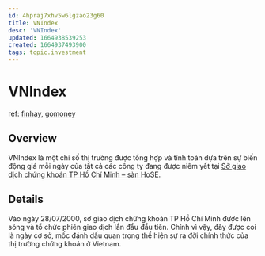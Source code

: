 ```yaml
---
id: 4hpraj7xhv5w6lgzao23g60
title: VNIndex
desc: 'VNIndex'
updated: 1664938539253
created: 1664937493900
tags: topic.investment
---
```

# VNIndex

ref: [finhay](https://www.finhay.com.vn/vnindex), [gomoney](https://gomoney.vn/chi-so-vn-index-la-gi/)

## Overview

VNIndex là một chỉ số thị trường được tổng hợp và tính toán dựa trên sự biến động giá mỗi ngày của tất cả các công ty đang được niêm yết tại [Sở giao dịch chứng khoán TP Hồ Chí Minh – sàn HoSE](https://www.hsx.vn/).

## Details

Vào ngày 28/07/2000, sở giao dịch chứng khoán TP Hồ Chí Minh được lên sóng và tổ chức phiên giao dịch lần đầu đầu tiên. Chính vì vậy, đây được coi là ngày cơ sở, mốc đánh dấu quan trọng thể hiện sự ra đời chính thức của thị trường chứng khoán ở Vietnam.